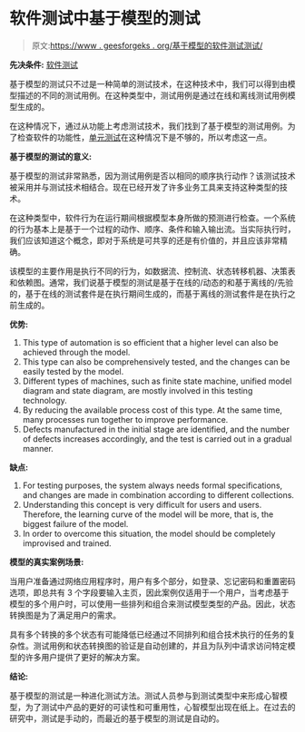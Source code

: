 # 软件测试中基于模型的测试

> 原文:[https://www . geesforgeks . org/基于模型的软件测试测试/](https://www.geeksforgeeks.org/model-based-testing-in-software-testing/)

**先决条件:** [软件测试](https://www.geeksforgeeks.org/types-software-testing/)

基于模型的测试只不过是一种简单的测试技术，在这种技术中，我们可以得到由模型描述的不同的测试用例。在这种类型中，测试用例是通过在线和离线测试用例模型生成的。

在这种情况下，通过从功能上考虑测试技术，我们找到了基于模型的测试用例。为了检查软件的功能性，[单元测试](https://www.geeksforgeeks.org/unit-testing-software-testing/)在这种情况下是不够的，所以考虑这一点。

**基于模型的测试的意义:**

基于模型的测试非常熟悉，因为测试用例是否以相同的顺序执行动作？该测试技术被采用并与测试技术相结合。现在已经开发了许多业务工具来支持这种类型的技术。

在这种类型中，软件行为在运行期间根据模型本身所做的预测进行检查。一个系统的行为基本上是基于一个过程的动作、顺序、条件和输入输出流。当实际执行时，我们应该知道这个概念，即对于系统是可共享的还是有价值的，并且应该非常精确。

该模型的主要作用是执行不同的行为，如数据流、控制流、状态转移机器、决策表和依赖图。通常，我们说基于模型的测试是基于在线的/动态的和基于离线的/先验的，基于在线的测试套件是在执行期间生成的，而基于离线的测试套件是在执行之前生成的。

**优势:**

1.  This type of automation is so efficient that a higher level can also be achieved through the model.
2.  This type can also be comprehensively tested, and the changes can be easily tested by the model.
3.  Different types of machines, such as finite state machine, unified model diagram and state diagram, are mostly involved in this testing technology.
4.  By reducing the available process cost of this type. At the same time, many processes run together to improve performance.
5.  Defects manufactured in the initial stage are identified, and the number of defects increases accordingly, and the test is carried out in a gradual manner.

**缺点:**

1.  For testing purposes, the system always needs formal specifications, and changes are made in combination according to different collections.
2.  Understanding this concept is very difficult for users and users. Therefore, the learning curve of the model will be more, that is, the biggest failure of the model.
3.  In order to overcome this situation, the model should be completely improvised and trained.

**模型的真实案例场景:**

当用户准备通过网络应用程序时，用户有多个部分，如登录、忘记密码和重置密码选项，即总共有 3 个字段要输入主页，因此案例仅适用于一个用户，当考虑基于模型的多个用户时，可以使用一些排列和组合来测试模型类型的产品。因此，状态转换图是为了满足用户的需求。

具有多个转换的多个状态有可能降低已经通过不同排列和组合技术执行的任务的复杂性。测试用例和状态转换图的验证是自动创建的，并且为队列中请求访问特定模型的许多用户提供了更好的解决方案。

**结论:**

基于模型的测试是一种进化测试方法。测试人员参与到测试类型中来形成心智模型，为了测试中产品的更好的可读性和可重用性，心智模型出现在纸上。在过去的研究中，测试是手动的，而最近的基于模型的测试是自动的。